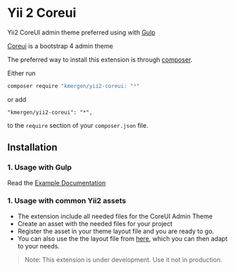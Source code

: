 # Yii 2 Coreui

Yii2 CoreUI admin theme preferred using with [Gulp](https://gulpjs.com)

[Coreui](https://coreui.io) is a bootstrap 4 admin theme

The preferred way to install this extension is through [composer](https://getcomposer.org/).

Either run

```bash
composer require "kmergen/yii2-coreui: "*"
```

or add

```
"kmergen/yii2-coreui": "*",
```

to the `require` section of your `composer.json` file.

## Installation

### 1. Usage with Gulp

Read the [Example Documentation](https://github.com/kmergen/yii2-coreui/blob/master/examples/README.md)

### 1. Usage with common Yii2 assets

- The extension include all needed files for the CoreUI Admin Theme
- Create an asset with the needed files for your project
- Register the asset in your theme layout file and you are ready to go.
- You can also use the the layout file from [here](https://github.com/kmergen/yii2-coreui/blob/master/examples/themes/coreui/views/layouts/main.php), which you can then adapt to your needs.


> Note: This extension is under development. Use it not in production.

